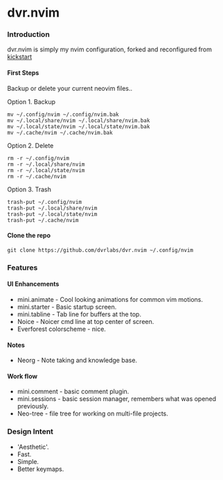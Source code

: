 # dvr.nvim

### Introduction

dvr.nvim is simply my nvim configuration, forked and reconfigured from [kickstart](https://github.com/nvim-lua/kickstart.nvim)

#### First Steps

Backup or delete your current neovim files..

Option 1. Backup

```
mv ~/.config/nvim ~/.config/nvim.bak
mv ~/.local/share/nvim ~/.local/share/nvim.bak
mv ~/.local/state/nvim ~/.local/state/nvim.bak
mv ~/.cache/nvim ~/.cache/nvim.bak
```

Option 2. Delete

```
rm -r ~/.config/nvim 
rm -r ~/.local/share/nvim 
rm -r ~/.local/state/nvim 
rm -r ~/.cache/nvim 
```

Option 3. Trash

```
trash-put ~/.config/nvim 
trash-put ~/.local/share/nvim 
trash-put ~/.local/state/nvim 
trash-put ~/.cache/nvim 
```

#### Clone the repo

```
git clone https://github.com/dvrlabs/dvr.nvim ~/.config/nvim
```

### Features

#### UI Enhancements
- mini.animate - Cool looking animations for common vim motions.
- mini.starter - Basic startup screen.
- mini.tabline - Tab line for buffers at the top.
- Noice - Noicer cmd line at top center of screen.
- Everforest colorscheme - nice.

#### Notes
- Neorg - Note taking and knowledge base.

#### Work flow
- mini.comment - basic comment plugin.
- mini.sessions - basic session manager, remembers what was opened previously.
- Neo-tree - file tree for working on multi-file projects.

### Design Intent
- 'Aesthetic'.
- Fast.
- Simple.
- Better keymaps.


